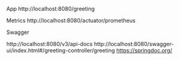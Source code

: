 App
http://localhost:8080/greeting


Metrics
http://localhost:8080/actuator/prometheus


Swagger

http://localhost:8080/v3/api-docs
http://localhost:8080/swagger-ui/index.html#/greeting-controller/greeting
https://springdoc.org/